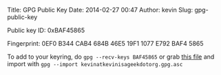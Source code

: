Title: GPG Public Key
Date: 2014-02-27 00:47
Author: kevin
Slug: gpg-public-key

Public key ID: 0xBAF45865

Fingerprint: 0EF0 B344 CAB4 684B 46E5 19F1 1077 E792 BAF4 5865

To add to your keyring, do `gpg --recv-keys BAF45865` or grab [this
file](/misc/kevinatkevinisageekdotorg.gpg.asc) and import with
`gpg --import kevinatkevinisageekdotorg.gpg.asc`
